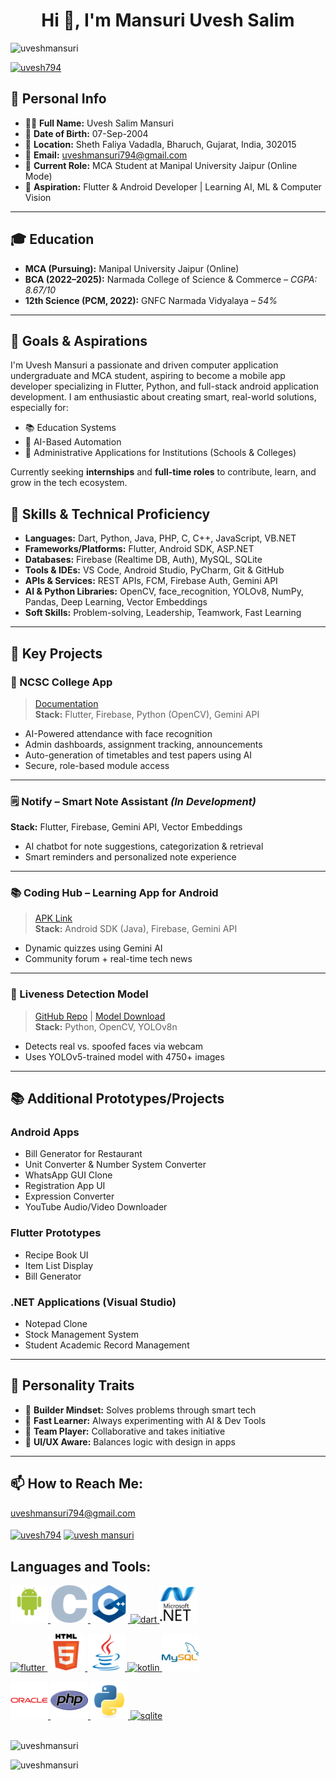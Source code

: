 <h1 align="center">Hi 👋, I'm Mansuri Uvesh Salim</h1>
<p align="left"> <img src="https://komarev.com/ghpvc/?username=uveshmansuri&label=Profile%20views&color=0e75b6&style=flat" alt="uveshmansuri" /> </p>

<p align="left"> <a href="https://twitter.com/uvesh794" target="blank"><img src="https://img.shields.io/twitter/follow/uvesh794?logo=twitter&style=for-the-badge" alt="uvesh794" /></a> </p>

## 👤 Personal Info

- 👨‍💻 **Full Name:** Uvesh Salim Mansuri  
- 🎂 **Date of Birth:** 07-Sep-2004  
- 📍 **Location:** Sheth Faliya Vadadla, Bharuch, Gujarat, India, 302015  
- 📧 **Email:** [uveshmansuri794@gmail.com](mailto:uveshmansuri794@gmail.com)  
- 💼 **Current Role:** MCA Student at Manipal University Jaipur (Online Mode)  
- 🚀 **Aspiration:** Flutter & Android Developer | Learning AI, ML & Computer Vision  

---

## 🎓 Education

- **MCA (Pursuing):** Manipal University Jaipur (Online)  
- **BCA (2022–2025):** Narmada College of Science & Commerce – *CGPA: 8.67/10*  
- **12th Science (PCM, 2022):** GNFC Narmada Vidyalaya – *54%*

---

## 🎯 Goals & Aspirations
I'm Uvesh Mansuri a passionate and driven computer application undergraduate and MCA student, aspiring to become a mobile app developer specializing in Flutter, Python, and full-stack android application development. I am enthusiastic about creating smart, real-world solutions, especially for:

- 📚 Education Systems
- 🤖 AI-Based Automation
- 🏢 Administrative Applications for Institutions (Schools & Colleges)

Currently seeking **internships** and **full-time roles** to contribute, learn, and grow in the tech ecosystem.

## 💼 Skills & Technical Proficiency

- **Languages:** Dart, Python, Java, PHP, C, C++, JavaScript, VB.NET  
- **Frameworks/Platforms:** Flutter, Android SDK, ASP.NET  
- **Databases:** Firebase (Realtime DB, Auth), MySQL, SQLite  
- **Tools & IDEs:** VS Code, Android Studio, PyCharm, Git & GitHub  
- **APIs & Services:** REST APIs, FCM, Firebase Auth, Gemini API  
- **AI & Python Libraries:** OpenCV, face_recognition, YOLOv8, NumPy, Pandas, Deep Learning, Vector Embeddings  
- **Soft Skills:** Problem-solving, Leadership, Teamwork, Fast Learning  

---

## 🚀 Key Projects

### 📱 NCSC College App  
> [Documentation](https://drive.google.com/file/d/1Gp53We7U4ZBFpeifZ9aUbPOyETy_FGBU/view)  
**Stack:** Flutter, Firebase, Python (OpenCV), Gemini API  
- AI-Powered attendance with face recognition  
- Admin dashboards, assignment tracking, announcements  
- Auto-generation of timetables and test papers using AI  
- Secure, role-based module access  

---

### 🗒️ Notify – Smart Note Assistant *(In Development)*  
**Stack:** Flutter, Firebase, Gemini API, Vector Embeddings  
- AI chatbot for note suggestions, categorization & retrieval  
- Smart reminders and personalized note experience  

---

### 📚 Coding Hub – Learning App for Android  
> [APK Link](https://uveshmansuri.github.io/Coding-Hub-Web/downloadlink.html)  
**Stack:** Android SDK (Java), Firebase, Gemini API  
- Dynamic quizzes using Gemini AI  
- Community forum + real-time tech news  

---

### 🧠 Liveness Detection Model  
> [GitHub Repo](https://github.com/uveshmansuri/Liveness-Check) | [Model Download](https://drive.google.com/file/d/1gtc6ST5g9FKkT8hr6yaQ-ewUHmng7isP/view?usp=sharing)  
**Stack:** Python, OpenCV, YOLOv8n  
- Detects real vs. spoofed faces via webcam  
- Uses YOLOv5-trained model with 4750+ images  

---

## 📚 Additional Prototypes/Projects

### Android Apps
- Bill Generator for Restaurant  
- Unit Converter & Number System Converter  
- WhatsApp GUI Clone  
- Registration App UI  
- Expression Converter  
- YouTube Audio/Video Downloader  

### Flutter Prototypes
- Recipe Book UI  
- Item List Display  
- Bill Generator  

### .NET Applications (Visual Studio)
- Notepad Clone  
- Stock Management System  
- Student Academic Record Management  

---

## 🧠 Personality Traits

- 🧱 **Builder Mindset:** Solves problems through smart tech  
- 🚀 **Fast Learner:** Always experimenting with AI & Dev Tools  
- 🤝 **Team Player:** Collaborative and takes initiative  
- 🎨 **UI/UX Aware:** Balances logic with design in apps  

---



<h2 align="left">📫 How to Reach Me:</h2>
<p align="left">
<a href="mailto:uveshmansuri794@gmail.com">uveshmansuri794@gmail.com</a><br>
<br><a href="https://twitter.com/uvesh794" target="blank"><img align="center" src="https://raw.githubusercontent.com/rahuldkjain/github-profile-readme-generator/master/src/images/icons/Social/twitter.svg" alt="uvesh794" height="30" width="40" /></a>            
<a href="https://www.linkedin.com/in/uvesh-mansuri-87164625b" target="blank"><img align="center" src="https://raw.githubusercontent.com/rahuldkjain/github-profile-readme-generator/master/src/images/icons/Social/linked-in-alt.svg" alt="uvesh mansuri" height="30" width="40" /></a>
</p>


<h2 align="left">Languages and Tools:</h2>
<p align="left"><a href="https://developer.android.com" target="_blank" rel="noreferrer"> <img src="https://raw.githubusercontent.com/devicons/devicon/master/icons/android/android-original-wordmark.svg" alt="Android" width="60" height="60"/> </a> 
<a href="https://www.cprogramming.com/" target="_blank" rel="noreferrer" alt="C"> <img src="https://raw.githubusercontent.com/devicons/devicon/master/icons/c/c-original.svg" alt="c" width="60" height="60"/> </a> <a href="https://www.w3schools.com/cpp/" target="_blank" rel="noreferrer"> <img src="https://raw.githubusercontent.com/devicons/devicon/master/icons/cplusplus/cplusplus-original.svg" alt="cplusplus" width="60" height="60"/> </a>
<a href="https://dart.dev" target="_blank" rel="noreferrer"> <img src="https://www.vectorlogo.zone/logos/dartlang/dartlang-icon.svg" alt="dart" width="60" height="60"/> </a> 
<a href="https://dotnet.microsoft.com/" target="_blank" rel="noreferrer"> <img src="https://raw.githubusercontent.com/devicons/devicon/master/icons/dot-net/dot-net-original-wordmark.svg" alt="dotnet" width="60" height="60"/> </a> </p>

<p align="left">
<a href="https://flutter.dev" target="_blank" rel="noreferrer"> <img src="https://www.vectorlogo.zone/logos/flutterio/flutterio-icon.svg" alt="flutter" width="60" height="60"/> </a> 
<a href="https://www.w3.org/html/" target="_blank" rel="noreferrer"> <img src="https://raw.githubusercontent.com/devicons/devicon/master/icons/html5/html5-original-wordmark.svg" alt="html5" width="60" height="60"/> </a> 
<a href="https://www.java.com" target="_blank" rel="noreferrer"> <img src="https://raw.githubusercontent.com/devicons/devicon/master/icons/java/java-original.svg" alt="java" width="60" height="60"/> </a> 
<a href="https://kotlinlang.org" target="_blank" rel="noreferrer"> <img src="https://www.vectorlogo.zone/logos/kotlinlang/kotlinlang-icon.svg" alt="kotlin" width="60" height="60"/> </a> <a href="https://www.mysql.com/" target="_blank" rel="noreferrer"> <img src="https://raw.githubusercontent.com/devicons/devicon/master/icons/mysql/mysql-original-wordmark.svg" alt="mysql" width="60" height="60"/> </a> </p>
 
<p align="left"> 
<a href="https://www.oracle.com/" target="_blank" rel="noreferrer"> <img src="https://raw.githubusercontent.com/devicons/devicon/master/icons/oracle/oracle-original.svg" alt="oracle" width="60" height="60"/> </a> 
<a href="https://www.php.net" target="_blank" rel="noreferrer"> <img src="https://raw.githubusercontent.com/devicons/devicon/master/icons/php/php-original.svg" alt="php" width="60" height="60"/> </a> 
<a href="https://www.python.org" target="_blank" rel="noreferrer"> <img src="https://raw.githubusercontent.com/devicons/devicon/master/icons/python/python-original.svg" alt="python" width="60" height="60"/> </a> 
<a href="https://www.sqlite.org/" target="_blank" rel="noreferrer"> <img src="https://www.vectorlogo.zone/logos/sqlite/sqlite-icon.svg" alt="sqlite" width="60" height="60"/> </a>
</p>


<p><br><img align="left" src="https://github-readme-stats.vercel.app/api/top-langs?username=uveshmansuri&show_icons=true&locale=en&layout=compact" alt="uveshmansuri" /></p>

<p><br><img align="left" src="https://github-readme-stats.vercel.app/api?username=uveshmansuri&show_icons=true&locale=en" alt="uveshmansuri" /></p>
